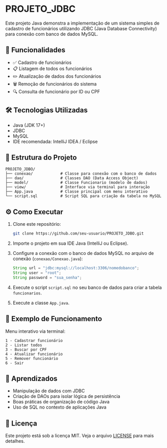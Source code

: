 
# PROJETO_JDBC

Este projeto Java demonstra a implementação de um sistema simples de cadastro de funcionários utilizando JDBC (Java Database Connectivity) para conexão com banco de dados MySQL.

## 📌 Funcionalidades

- ✅ Cadastro de funcionários
- 📋 Listagem de todos os funcionários
- ✏️ Atualização de dados dos funcionários
- 🗑️ Remoção de funcionários do sistema
- 🔍 Consulta de funcionário por ID ou CPF

## 🛠️ Tecnologias Utilizadas

- Java (JDK 17+)
- JDBC
- MySQL
- IDE recomendada: IntelliJ IDEA / Eclipse

## 📂 Estrutura do Projeto

```
PROJETO_JDBO/
├── conexao/            # Classe para conexão com o banco de dados
├── dao/                # Classes DAO (Data Access Object)
├── model/              # Classe Funcionario (modelo de dados)
├── view/               # Interface via terminal para interação
├── App.java            # Classe principal com menu interativo
└── script.sql          # Script SQL para criação da tabela no MySQL
```

## ⚙️ Como Executar

1. Clone este repositório:
   ```bash
   git clone https://github.com/seu-usuario/PROJETO_JDBO.git
   ```

2. Importe o projeto em sua IDE Java (IntelliJ ou Eclipse).

3. Configure a conexão com o banco de dados MySQL no arquivo de conexão (`conexao/Conexao.java`):
   ```java
   String url = "jdbc:mysql://localhost:3306/nomedobanco";
   String user = "root";
   String password = "sua_senha";
   ```

4. Execute o script `script.sql` no seu banco de dados para criar a tabela `funcionarios`.

5. Execute a classe `App.java`.

## 🧾 Exemplo de Funcionamento

Menu interativo via terminal:
```
1 - Cadastrar funcionário
2 - Listar todos
3 - Buscar por CPF
4 - Atualizar funcionário
5 - Remover funcionário
6 - Sair
```

## 🧠 Aprendizados

- Manipulação de dados com JDBC
- Criação de DAOs para isolar lógica de persistência
- Boas práticas de organização de código Java
- Uso de SQL no contexto de aplicações Java

## 📄 Licença

Este projeto está sob a licença MIT. Veja o arquivo [LICENSE](LICENSE) para mais detalhes.
